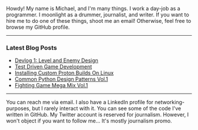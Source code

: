 Howdy! My name is Michael, and I'm many things. I work a day-job as a programmer. I moonlight as a drummer, journalist, and writer. If you want to hire me to do one of these things, shoot me an email! Otherwise, feel free to browse my GitHub profile.

---

### Latest Blog Posts
<!-- BLOG-POST-LIST:START -->
- [Devlog 1: Level and Enemy Design](https://aquinasgames.ca/TwinstickArcade/Devlog-1)
- [Test Driven Game Development](https://bassi.li/blog/test-driven-game-development)
- [Installing Custom Proton Builds On Linux](https://bassi.li/blog/installing-custom-proton-builds)
- [Common Python Design Patterns Vol.1](https://bassi.li/blog/python-design-patterns-1)
- [Fighting Game Mega Mix Vol.1](https://bassi.li/blog/fighting-game-mega-mix-1)
<!-- BLOG-POST-LIST:END -->

---

You can reach me via email. I also have a LinkedIn profile for networking-purposes, but I rarely interact with it. You can see some of the code I've written in GitHub. My Twitter account is reserved for journalism. However, I won't object if you want to follow me... It's mostly journalism promo. 

